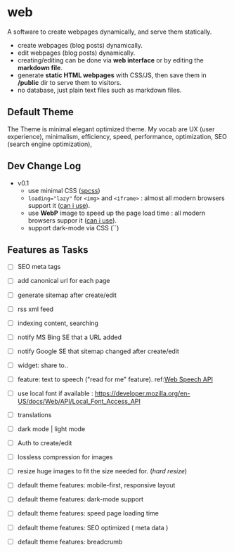 # web
A software to create webpages dynamically, and serve them statically.

- create webpages (blog posts) dynamically.
- edit webpages (blog posts) dynamically.
- creating/editing can be done via __web interface__ or by editing the __markdown file__.
- generate __static HTML webpages__ with CSS/JS, then save them in __/public__ dir to serve them to visitors.
- no database, just plain text files such as markdown files.

## Default Theme
The Theme is minimal elegant optimized theme. My vocab are UX (user experience), minimalism, efficiency, speed, performance, optimization, SEO (search engine optimization), 

## Dev Change Log
- v0.1
  - use minimal CSS ([spcss](https://github.com/susam/spcss))
  - `loading="lazy"` for `<img>` and `<iframe>` : almost all modern browsers support it ([can i use](https://caniuse.com/#feat=loading-lazy-attr)).
  - use **WebP** image to speed up the page load time : all modern browsers suppor it ([can i use](https://caniuse.com/#feat=webp)).
  - support dark-mode via CSS (``)

## Features as Tasks

- [ ] SEO meta tags
- [ ] add canonical url for each page
- [ ] generate sitemap after create/edit
- [ ] rss xml feed
- [ ] indexing content, searching
- [ ] notify MS Bing SE that a URL added
- [ ] notify Google SE that sitemap changed after create/edit
- [ ] widget: share to..
- [ ] feature: text to speech ("read for me" feature). ref:[Web Speech API](https://developer.mozilla.org/en-US/docs/Web/API/Web_Speech_API)
- [ ] use local font if available : https://developer.mozilla.org/en-US/docs/Web/API/Local_Font_Access_API
- [ ] translations
- [ ] dark mode | light mode
- [ ] Auth to create/edit
- [ ] lossless compression for images
- [ ] resize huge images to fit the size needed for. (_hard resize_)
- [ ] default theme features: mobile-first, responsive layout
- [ ] default theme features: dark-mode support
- [ ] default theme features: speed page loading time
- [ ] default theme features: SEO optimized ( meta data )
- [ ] default theme features: breadcrumb

